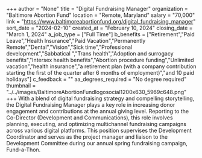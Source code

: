 +++
author = "None"
title = "Digital Fundraising Manager"
organization = "Baltimore Abortion Fund"
location = "Remote, Maryland"
salary = "70,000"
link = "https://www.baltimoreabortionfund.org/digital_fundraising_manager"
sort_date = "2024-02-10"
created_at = "February 10, 2024"
closing_date = "March 1, 2024"
a_job_type = ["Full Time"]
b_benefits = ["Retirement","Paid Leave","Health Insurance","Paid Vacation","Permanently Remote","Dental","Vision","Sick time","Professional development","Sabbatical ","Trans health","Adoption and surrogacy benefits","Intersex health benefits","Abortion procedure funding","Unlimited vacation","health insurance","a retirement plan (with a company contribution starting the first of the quarter after 6 months of employment)","and 10 paid holidays"]
c_feedback = ""
aa_degrees_required = "No degree required"
thumbnail = "../../images/BaltimoreAbortionFundlogosocial1200x630_5969c648.png"
+++
With a blend of digital fundraising strategy and compelling storytelling, the Digital Fundraising Manager plays a key role in increasing donor engagement and contributions at the annual giving level. Reporting to the Co-Director (Development and Communications), this role involves planning, executing, and optimizing multichannel fundraising campaigns across various digital platforms. This position supervises the Development Coordinator and serves as the project manager and liaison to the Development Committee during our annual spring fundraising campaign, Fund-a-Thon.